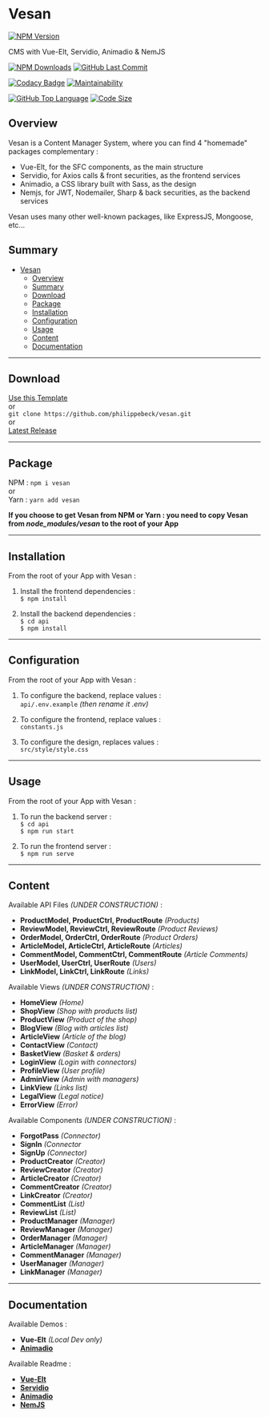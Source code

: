 # Vesan 
[![NPM Version](https://badgen.net/npm/v/vesan)](https://www.npmjs.com/package/vesan)

CMS with Vue-Elt, Servidio, Animadio & NemJS

[![NPM Downloads](https://badgen.net/npm/dt/vesan)](https://www.npmjs.com/package/vesan)
[![GitHub Last Commit](https://badgen.net/github/last-commit/philippebeck/vesan)](https://github.com/philippebeck/vesan/commits/master)

[![Codacy Badge](https://app.codacy.com/project/badge/Grade/cfde730eaf0f48a587afc8b95a2ac119)](https://www.codacy.com/gh/philippebeck/vesan/dashboard)
[![Maintainability](https://api.codeclimate.com/v1/badges/b57960e85b431ab740e3/maintainability)](https://codeclimate.com/github/philippebeck/vesan/maintainability)

[![GitHub Top Language](https://img.shields.io/github/languages/top/philippebeck/vesan)](https://github.com/philippebeck/vesan)
[![Code Size](https://img.shields.io/github/languages/code-size/philippebeck/vesan)](https://github.com/philippebeck/vesan/tree/master)

## Overview

Vesan is a Content Manager System, where you can find 4 "homemade" packages complementary :
-  Vue-Elt, for the SFC components, as the main structure  
-  Servidio, for Axios calls & front securities, as the frontend services  
-  Animadio, a CSS library built with Sass, as the design  
-  Nemjs, for JWT, Nodemailer, Sharp & back securities, as the backend services  

Vesan uses many other well-known packages, like ExpressJS, Mongoose, etc...

## Summary

- [Vesan](#vesan)
  - [Overview](#overview)
  - [Summary](#summary)
  - [Download](#download)
  - [Package](#package)
  - [Installation](#installation)
  - [Configuration](#configuration)
  - [Usage](#usage)
  - [Content](#content)
  - [Documentation](#documentation)

---

## Download

[Use this Template](https://github.com/philippebeck/vesan/generate)  
or  
`git clone https://github.com/philippebeck/vesan.git`  
or  
[Latest Release](https://github.com/philippebeck/vesan/releases)  

---

## Package

NPM : `npm i vesan`  
or  
Yarn : `yarn add vesan`  

**If you choose to get Vesan from NPM or Yarn : you need to copy Vesan from *node_modules/vesan* to the root of your App**

---

## Installation

From the root of your App with Vesan :  

1. Install the frontend dependencies :  
`$ npm install`  

2. Install the backend dependencies :  
`$ cd api`  
`$ npm install`  

---

## Configuration

From the root of your App with Vesan :  

1. To configure the backend, replace values :  
`api/.env.example` *(then rename it .env)*

1. To configure the frontend, replace values :  
`constants.js`

1. To configure the design, replaces values :  
`src/style/style.css`

---

## Usage

From the root of your App with Vesan :  

1. To run the backend server :  
`$ cd api`  
`$ npm run start`  

2. To run the frontend server :  
`$ npm run serve`  

---

## Content

Available API Files *(UNDER CONSTRUCTION)* :
-   **ProductModel, ProductCtrl, ProductRoute** *(Products)*  
-   **ReviewModel, ReviewCtrl, ReviewRoute** *(Product Reviews)*  
-   **OrderModel, OrderCtrl, OrderRoute** *(Product Orders)*  
-   **ArticleModel, ArticleCtrl, ArticleRoute** *(Articles)*  
-   **CommentModel, CommentCtrl, CommentRoute** *(Article Comments)*  
-   **UserModel, UserCtrl, UserRoute** *(Users)*  
-   **LinkModel, LinkCtrl, LinkRoute** *(Links)*  

Available Views *(UNDER CONSTRUCTION)* :  
-   **HomeView** *(Home)*  
-   **ShopView** *(Shop with products list)*  
-   **ProductView** *(Product of the shop)*  
-   **BlogView** *(Blog with articles list)*  
-   **ArticleView** *(Article of the blog)*  
-   **ContactView** *(Contact)*  
-   **BasketView** *(Basket & orders)*  
-   **LoginView** *(Login with connectors)*  
-   **ProfileView** *(User profile)*  
-   **AdminView** *(Admin with managers)*  
-   **LinkView** *(Links list)*  
-   **LegalView** *(Legal notice)*  
-   **ErrorView** *(Error)*  

Available Components *(UNDER CONSTRUCTION)* :  
-   **ForgotPass** *(Connector)*  
-   **SignIn** *(Connector*  
-   **SignUp** *(Connector)*  
-   **ProductCreator** *(Creator)*  
-   **ReviewCreator** *(Creator)*  
-   **ArticleCreator** *(Creator)*  
-   **CommentCreator** *(Creator)*  
-   **LinkCreator** *(Creator)*  
-   **CommentList** *(List)*  
-   **ReviewList** *(List)*  
-   **ProductManager** *(Manager)*  
-   **ReviewManager** *(Manager)*  
-   **OrderManager** *(Manager)*  
-   **ArticleManager** *(Manager)*  
-   **CommentManager** *(Manager)*  
-   **UserManager** *(Manager)*  
-   **LinkManager** *(Manager)*  

---

## Documentation

Available Demos :
-   **Vue-Elt** *(Local Dev only)*  
-   [**Animadio**](https://philippebeck.github.io/animadio)  

Available Readme :  
-   [**Vue-Elt**](https://github.com/philippebeck/vue-elt)  
-   [**Servidio**](https://github.com/philippebeck/servidio)  
-   [**Animadio**](https://github.com/philippebeck/animadio)  
-   [**NemJS**](https://github.com/philippebeck/nemjs)  
